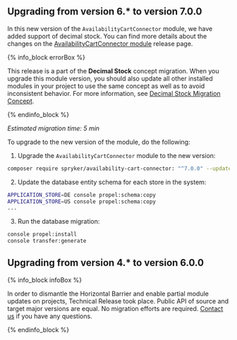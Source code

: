 

## Upgrading from version 6.* to version 7.0.0

In this new version of the `AvailabilityCartConnector` module, we have added support of decimal stock. You can find more details about the changes on the [AvailabilityCartConnector module](https://github.com/spryker/availability-cart-connector/releases) release page.

{% info_block errorBox %}

This release is a part of the **Decimal Stock** concept migration. When you upgrade this module version, you should also update all other installed modules in your project to use the same concept as well as to avoid inconsistent behavior. For more information, see [Decimal Stock Migration Concept](/docs/pbc/all/product-information-management/{{site.version}}/base-shop/install-and-upgrade/decimal-stock-migration-concept.html).

{% endinfo_block %}

*Estimated migration time: 5 min*

To upgrade to the new version of the module, do the following:

1. Upgrade the `AvailabilityCartConnector` module to the new version:

```bash
composer require spryker/availability-cart-connector: "^7.0.0" --update-with-dependencies
```

2. Update the database entity schema for each store in the system:

```bash
APPLICATION_STORE=DE console propel:schema:copy
APPLICATION_STORE=US console propel:schema:copy
...
```

3. Run the database migration:

```bash
console propel:install
console transfer:generate
```


## Upgrading from version 4.* to version 6.0.0

{% info_block infoBox %}

In order to dismantle the Horizontal Barrier and enable partial module updates on projects, Technical Release took place. Public API of source and target major versions are equal. No migration efforts are required. [Contact us](https://spryker.com/en/support/) if you have any questions.

{% endinfo_block %}
